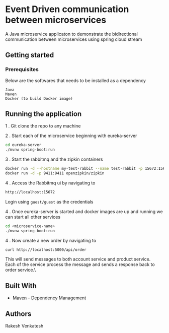 # Event Driven communication between microservices

A Java microservice applicaton to demonstrate the bidirectional communication between microservices using spring cloud stream

## Getting started

### Prerequisites

Below are the softwares that needs to be installed as a dependency

```
Java
Maven
Docker (to build Docker image)
```

## Running the application

1 . Git clone the repo to any machine

2 . Start each of the microservice beginning with eureka-server
```bash
cd eureka-server
./mvnw spring-boot:run
```

3 . Start the rabbitmq and the zipkin containers
```bash
docker run -d --hostname my-test-rabbit --name test-rabbit -p 15672:15672 -p 5672:5672 rabbitmq:3-management
docker run -d -p 9411:9411 openzipkin/zipkin
```

4 . Access the Rabbitmq ui by navigating to
```html
http://localhost:15672
```

Login using ```guest/guest``` as the credentials

4 . Once eureka-server is started and docker images are up and running we can start all other services
```bash
cd <microservice-name>
./mvnw spring-boot:run
```

4 . Now create a new order by navigating to
```html
curl http://localhost:5000/api/order
```

This will send messages to both account service and product service.\
Each of the service process the message and sends a response back to order service.\

## Built With

* [Maven](https://maven.apache.org/) - Dependency Management

## Authors
Rakesh Venkatesh